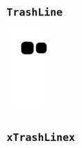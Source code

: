 # `TrashLine`

![Snake animation](https://github.com/GataNina-Li/GataNina-Li/blob/output/github-contribution-grid-snake.svg)
</div>

# `xTrashLinex`
